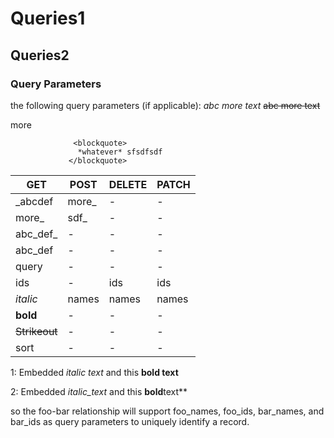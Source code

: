 # Queries1
## Queries2
### Query Parameters
the following query parameters (if applicable):
_abc
more text_
~~abc
more text~~
<![CDATA[.
    End condition: line contains 
the string ]]>
more
<? sfdsddsf
?>

                  <blockquote>
                   *whatever* sfsdfsdf 
                 </blockquote>

| GET                | POST | DELETE | PATCH |
|--------------------|------|--------|-------|
| _abcdef | more_    | -      | -     |
| more_ | sdf_    | -      | -     |
| abc_def_ | -    | -      | -     |
| abc_def | -    | -      | -     |
| query             | -    | -      | -     |
| ids                | -    | ids    | ids   |
| _italic_              | names | names  | names |
| **bold**              | -    | -      | -     |
| ~~Strikeout~~             | -    | -      | -     |
| sort               | -    | -      | -     |

1: Embedded _italic text_ and this **bold text**

2: Embedded _italic_text_ and this **bold**text**

so the foo-bar relationship will support foo_names, foo_ids, bar_names, and bar_ids as query parameters to uniquely identify a record.

